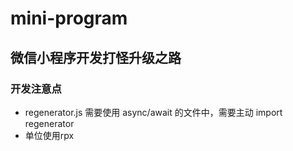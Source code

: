 # mini-program

## 微信小程序开发打怪升级之路

### 开发注意点

  * regenerator.js 需要使用 async/await 的文件中，需要主动 import regenerator
  * 单位使用rpx
